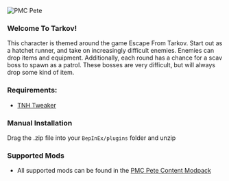 ![PMC Pete](https://i.imgur.com/RYqHM2P.png)

### Welcome To Tarkov!

This character is themed around the game Escape From Tarkov. Start out as a hatchet runner, and take on increasingly difficult enemies. Enemies can drop items and equipment. Additionally, each round has a chance for a scav boss to spawn as a patrol. These bosses are very difficult, but will always drop some kind of item.

### Requirements:
- [TNH Tweaker](https://github.com/devyndamonster/TakeAndHoldTweaker)

### Manual Installation
Drag the .zip file into your `BepInEx/plugins` folder and unzip

### Supported Mods
- All supported mods can be found in the [PMC Pete Content Modpack](https://h3vr.thunderstore.io/package/devyndamonster/PMC_Pete_Content/)